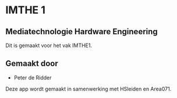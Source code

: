 IMTHE 1
=========

Mediatechnologie Hardware Engineering
----
Dit is gemaakt voor het vak IMTHE1.

Gemaakt door
-------------
* Peter de Ridder

Deze app wordt gemaakt in samenwerking met HSleiden en Area071.

